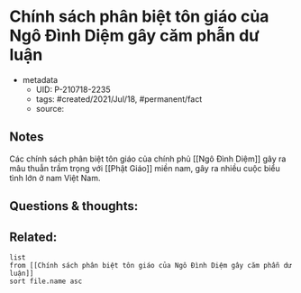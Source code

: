 # Chính sách phân biệt tôn giáo của Ngô Đình Diệm gây căm phẫn dư luận

- metadata
	- UID: P-210718-2235
	- tags: #created/2021/Jul/18, #permanent/fact 
	- source: 

## Notes
Các chính sách phân biệt tôn giáo của chính phủ [[Ngô Đình Diệm]] gây ra mâu thuẫn trầm trọng với [[Phật Giáo]] miền nam, gây ra nhiều cuộc biểu tình lớn ở nam Việt Nam.

## Questions & thoughts:

## Related:
```dataview
list
from [[Chính sách phân biệt tôn giáo của Ngô Đình Diệm gây căm phẫn dư luận]]
sort file.name asc
```
